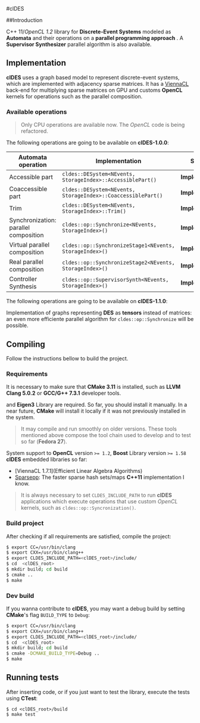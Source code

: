 #clDES

##Introduction

  C++ 11/*OpenCL 1.2* library for **Discrete-Event Systems** modeled as **Automata**
and their operations on a **parallel programming approach** . A
**Supervisor Synthesizer** parallel algorithm is also available.

## Implementation

**clDES** uses a graph based model to represent discrete-event systems,
which are implemented with adjacency sparse matrices. It has a
[ViennaCL](http://viennacl.sourceforge.net/) back-end for multiplying
sparse matrices on GPU and customs **OpenCL** kernels for operations
such as the parallel composition.

### Available operations

> Only CPU operations are available now. The *OpenCL* code is being refactored.

The following operations are going to be available on **clDES-1.0.0**:

Automata operation | Implementation | Status
-------------------|----------------|--------
Accessible part | `cldes::DESystem<NEvents, StorageIndex>::AccessiblePart()` | **Implemented**
Coaccessible part | `cldes::DESystem<NEvents, StorageIndex>::CoaccessiblePart()` | **Implemented**
Trim | `cldes::DESystem<NEvents, StorageIndex>::Trim()` | **Implemented**
Synchronization: parallel composition | `cldes::op::Synchronize<NEvents, StorageIndex>()` | **Implemented**
Virtual parallel composition | `cldes::op::SynchronizeStage1<NEvents, StorageIndex>()` | **Implemented**
Real parallel composition | `cldes::op::SynchronizeStage2<NEvents, StorageIndex>()` | **Implemented**
Controller Synthesis | `cldes::op::SupervisorSynth<NEvents, StorageIndex>()` | **Implemented**

The following operations are going to be available on **clDES-1.1.0**:

Implementation of graphs representing **DES** as **tensors** instead of
matrices: an even more efficiente parallel algorithm for
`cldes::op::Synchronize` will be possible.

## Compiling

Follow the instructions bellow to build the project.

### Requirements

It is necessary to make sure that **CMake 3.11** is installed, such as
**LLVM Clang 5.0.2** or **GCC/G++ 7.3.1** developer tools.

and **Eigen3** Library
are required. So far, you should install it manually. In a near
future, **CMake** will install it locally if it was not previously installed in
the system.

> It may compile and run smoothly on older versions. These tools mentioned above
> compose the tool chain used to develop and to test so far (**Fedora 27**).

System support to **OpenCL** version `>= 1.2`, **Boost** Library version `>= 1.58`
**clDES** embedded libraries so far:

* [ViennaCL 1.7.1](Efficient Linear Algebra Algorithms)
* [Sparsepp](https://github.com/greg7mdp/sparsepp): The faster sparse hash
  sets/maps **C++11** implementation I know.

> It is always necessary to set `CLDES_INCLUDE_PATH` to run **clDES** applications
> which execute operations that use custom *OpenCL* kernels, such as
> `cldes::op::Syncronization()`.

### Build project

After checking if all requirements are satisfied, compile the project:

```bash
$ export CC=/usr/bin/clang
$ export CXX=/usr/bin/clang++
$ export CLDES_INCLUDE_PATH=<clDES_root>/include/
$ cd  <clDES_root>
$ mkdir build; cd build
$ cmake ..
$ make
```

### Dev build

If you wanna contribute to **clDES**, you may want a debug build by setting
**CMake**'s flag `BUILD_TYPE` to `Debug`:

```bash
$ export CC=/usr/bin/clang
$ export CXX=/usr/bin/clang++
$ export CLDES_INCLUDE_PATH=<clDES_root>/include/
$ cd  <clDES_root>
$ mkdir build; cd build
$ cmake -DCMAKE_BUILD_TYPE=Debug ..
$ make
```

## Running tests

After inserting code, or if you just want to test the library, execute the tests
using **CTest**:

```
$ cd <clDES_root>/build
$ make test
```

